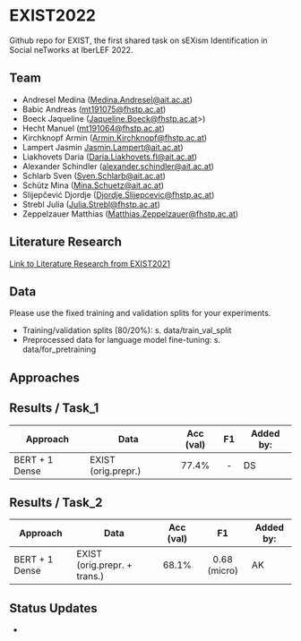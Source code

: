 # EXIST2022
Github repo for EXIST, the first shared task on sEXism Identification in Social neTworks at IberLEF 2022.



## Team
* Andresel Medina (<Medina.Andresel@ait.ac.at>)
* Babic Andreas (<mt191075@fhstp.ac.at>)
* Boeck Jaqueline (Jaqueline.Boeck@fhstp.ac.at>)
* Hecht Manuel (<mt191064@fhstp.ac.at>)
* Kirchknopf Armin (<Armin.Kirchknopf@fhstp.ac.at>)
* Lampert Jasmin <Jasmin.Lampert@ait.ac.at>)
* Liakhovets Daria (<Daria.Liakhovets.fl@ait.ac.at>)
* Alexander Schindler (<alexander.schindler@ait.ac.at>)
* Schlarb Sven (<Sven.Schlarb@ait.ac.at>)
* Schütz Mina (<Mina.Schuetz@ait.ac.at>)
* Slijepčević Djordje (<Djordje.Slijepcevic@fhstp.ac.at>)
* Strebl Julia (<Julia.Strebl@fhstp.ac.at>)
* Zeppelzauer Matthias (<Matthias.Zeppelzauer@fhstp.ac.at>)

## Literature Research
[Link to Literature Research from EXIST2021](https://teamwork.fhstp.ac.at/quickteams/home/CVPR_JF/_layouts/15/WopiFrame2.aspx?sourcedoc=%7B57EDB0F6-E970-4665-974E-9EF63C776639%7D&file=Literature_Research_EXIST.xlsx&action=default)

## Data
Please use the fixed training and validation splits for your experiments.
* Training/validation splits (80/20%): s. data/train_val_split
* Preprocessed data for language model fine-tuning: s. data/for_pretraining

## Approaches

## Results / Task_1

| Approach    | Data                     	| Acc (val) |  F1  | Added by: |
| -------------- | --------------------- 	| :-------: |  :-------: | ---------- |
| BERT + 1 Dense | EXIST (orig.prepr.) 	 	| 77.4%    |- | DS |


## Results / Task_2

| Approach    | Data                     	| Acc (val) |   F1  | Added by: |
| -------------- | --------------------- 	| :-------: | :-------: | ---------- |
| BERT + 1 Dense | EXIST (orig.prepr. + trans.)  	 	| 68.1%     |   0.68 (micro)  | AK |



## Status Updates
*



